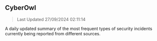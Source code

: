 ## CyberOwl 
> Last Updated 27/09/2024 02:11:14 


A daily updated summary of the most frequent types of security incidents currently being reported from different sources.

